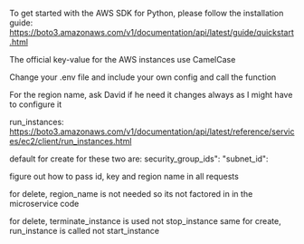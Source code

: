 To get started with the AWS SDK for Python, please follow the installation guide: https://boto3.amazonaws.com/v1/documentation/api/latest/guide/quickstart.html

The official key-value for the AWS instances use CamelCase

Change your .env file and include your own config and call the function

For the region name, ask David if he need it changes always as I might have to configure it

run_instances:
https://boto3.amazonaws.com/v1/documentation/api/latest/reference/services/ec2/client/run_instances.html

default for create for these two are:
security_group_ids": 
"subnet_id":


figure out how to pass id, key and region name in all requests

for delete, region_name is not needed so its not factored in in the microservice code

for delete, terminate_instance is used not stop_instance
same for create, run_instance is called not start_instance
